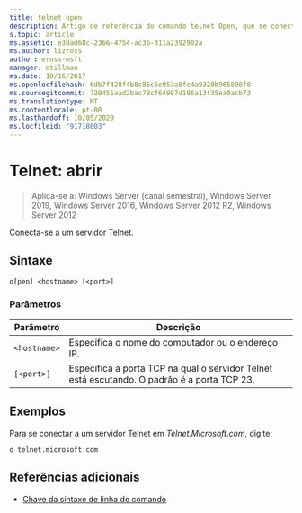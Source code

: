 ```yaml
---
title: telnet open
description: Artigo de referência do comando telnet Open, que se conecta a um servidor Telnet.
s.topic: article
ms.assetid: e30ad68c-2366-4754-ac36-311a2392902a
ms.author: lizross
author: eross-msft
manager: mtillman
ms.date: 10/16/2017
ms.openlocfilehash: 6db7f428f4b8c85c6e953a8fe4a9328b965898f8
ms.sourcegitcommit: 720455aad2bac78cf64997d196a13f35ea0acb73
ms.translationtype: MT
ms.contentlocale: pt-BR
ms.lasthandoff: 10/05/2020
ms.locfileid: "91718003"
---
```

# <a name="telnet-open"></a>Telnet: abrir

> Aplica-se a: Windows Server (canal semestral), Windows Server 2019, Windows Server 2016, Windows Server 2012 R2, Windows Server 2012

Conecta-se a um servidor Telnet.

## <a name="syntax"></a>Sintaxe

```
o[pen] <hostname> [<port>]
```

### <a name="parameters"></a>Parâmetros

| Parâmetro | Descrição |
|--|--|
| `<hostname>` | Especifica o nome do computador ou o endereço IP. |
| `[<port>]` | Especifica a porta TCP na qual o servidor Telnet está escutando. O padrão é a porta TCP 23. |

## <a name="examples"></a>Exemplos

Para se conectar a um servidor Telnet em *Telnet.Microsoft.com*, digite:

```
o telnet.microsoft.com
```

## <a name="additional-references"></a>Referências adicionais

- [Chave da sintaxe de linha de comando](command-line-syntax-key.md)
